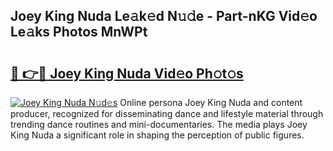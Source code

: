 ## Joey King Nuda Le𝚊k𝚎d N𝚞𝚍e - Part-nKG Vid𝚎o Le𝚊ks Photos MnWPt

# <h2><a href="http://fbf4djb.evod.top/?m=Joey+King+Nuda">🔗 👉🔴 Joey King Nuda Vid𝚎o Ph𝚘t𝚘s</a></h2>

[![Joey King Nuda N𝚞d𝚎s](https://i.imgur.com/8V9OHl7.gif)](http://fbf4djb.evod.top/?m=Joey+King+Nuda)
Online persona Joey King Nuda and content producer, recognized for disseminating dance and lifestyle material through trending dance routines and mini-documentaries. The media plays Joey King Nuda a significant role in shaping the perception of public figures. 
